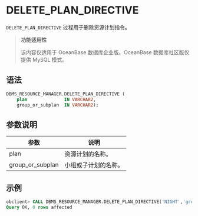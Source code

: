 # DELETE_PLAN_DIRECTIVE 

`DELETE_PLAN_DIRECTIVE` 过程用于删除资源计划指令。

>**功能适用性**
>
>该内容仅适用于 OceanBase 数据库企业版。OceanBase 数据库社区版仅提供 MySQL 模式。

## 语法 

```sql
DBMS_RESOURCE_MANAGER.DELETE_PLAN_DIRECTIVE (
    plan              IN VARCHAR2, 
    group_or_subplan  IN VARCHAR2);
```

## 参数说明 

|        参数       |     说明     |
|------------------|------------|
| plan             | 资源计划的名称。   |
| group_or_subplan | 小组或子计划的名称。 |


## 示例 

```sql
obclient> CALL DBMS_RESOURCE_MANAGER.DELETE_PLAN_DIRECTIVE('NIGHT','group2');
Query OK, 0 rows affected
```